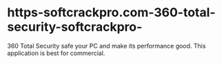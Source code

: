 # https-softcrackpro.com-360-total-security-softcrackpro-
360 Total Security safe your PC and make its performance good. This application is best for commercial. 

